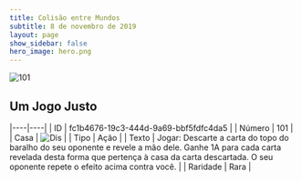```yaml
---
title: Colisão entre Mundos
subtitle: 8 de novembro de 2019
layout: page
show_sidebar: false
hero_image: hero.png
---
```


![101](https://cdn.keyforgegame.com/media/card_front/pt/452_101_WHC3943JXVGC_pt.png)

## Um Jogo Justo

|----|----|
| ID | fc1b4676-19c3-444d-9a69-bbf5fdfc4da5 |
| Número | 101 |
| Casa | ![Dis](https://archonarcana.com/images/thumb/e/e8/Dis.png/22px-Dis.png "Dis") |
| Tipo | Ação |
| Texto | Jogar: Descarte a carta do topo do baralho do seu oponente e revele a mão dele. Ganhe 1A para cada carta revelada desta forma que pertença à casa da  carta descartada. O seu oponente  repete o efeito acima contra você. |
| Raridade | Rara |
